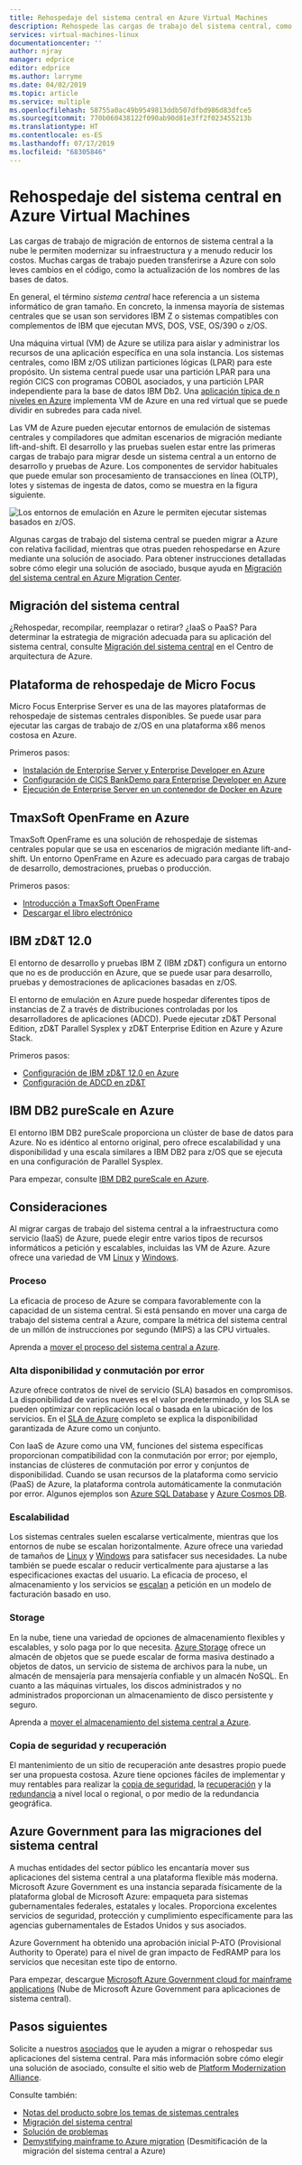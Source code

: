 ```yaml
---
title: Rehospedaje del sistema central en Azure Virtual Machines
description: Rehospede las cargas de trabajo del sistema central, como los sistemas basados en IBM Z con máquinas virtuales (VM) en Microsoft Azure.
services: virtual-machines-linux
documentationcenter: ''
author: njray
manager: edprice
editor: edprice
ms.author: larryme
ms.date: 04/02/2019
ms.topic: article
ms.service: multiple
ms.openlocfilehash: 58755a0ac49b9549813ddb507dfbd986d83dfce5
ms.sourcegitcommit: 770b060438122f090ab90d81e3ff2f023455213b
ms.translationtype: HT
ms.contentlocale: es-ES
ms.lasthandoff: 07/17/2019
ms.locfileid: "68305846"
---
```

# <a name="mainframe-rehosting-on-azure-virtual-machines"></a>Rehospedaje del sistema central en Azure Virtual Machines

Las cargas de trabajo de migración de entornos de sistema central a la nube le permiten modernizar su infraestructura y a menudo reducir los costos. Muchas cargas de trabajo pueden transferirse a Azure con solo leves cambios en el código, como la actualización de los nombres de las bases de datos.

En general, el término *sistema central* hace referencia a un sistema informático de gran tamaño. En concreto, la inmensa mayoría de sistemas centrales que se usan son servidores IBM Z o sistemas compatibles con complementos de IBM que ejecutan MVS, DOS, VSE, OS/390 o z/OS.

Una máquina virtual (VM) de Azure se utiliza para aislar y administrar los recursos de una aplicación específica en una sola instancia. Los sistemas centrales, como IBM z/OS utilizan particiones lógicas (LPAR) para este propósito. Un sistema central puede usar una partición LPAR para una región CICS con programas COBOL asociados, y una partición LPAR independiente para la base de datos IBM Db2. Una [aplicación típica de n niveles en Azure](/azure/architecture/reference-architectures/n-tier/n-tier-sql-server) implementa VM de Azure en una red virtual que se puede dividir en subredes para cada nivel.

Las VM de Azure pueden ejecutar entornos de emulación de sistemas centrales y compiladores que admitan escenarios de migración mediante lift-and-shift. El desarrollo y las pruebas suelen estar entre las primeras cargas de trabajo para migrar desde un sistema central a un entorno de desarrollo y pruebas de Azure. Los componentes de servidor habituales que puede emular son procesamiento de transacciones en línea (OLTP), lotes y sistemas de ingesta de datos, como se muestra en la figura siguiente.

![Los entornos de emulación en Azure le permiten ejecutar sistemas basados en z/OS.](media/01-overview.png)

Algunas cargas de trabajo del sistema central se pueden migrar a Azure con relativa facilidad, mientras que otras pueden rehospedarse en Azure mediante una solución de asociado. Para obtener instrucciones detalladas sobre cómo elegir una solución de asociado, busque ayuda en [Migración del sistema central en Azure Migration Center](https://azure.microsoft.com/migration/mainframe/).

## <a name="mainframe-migration"></a>Migración del sistema central

¿Rehospedar, recompilar, reemplazar o retirar? ¿IaaS o PaaS? Para determinar la estrategia de migración adecuada para su aplicación del sistema central, consulte [Migración del sistema central](/azure/architecture/cloud-adoption/infrastructure/mainframe-migration/overview) en el Centro de arquitectura de Azure.

## <a name="micro-focus-rehosting-platform"></a>Plataforma de rehospedaje de Micro Focus

Micro Focus Enterprise Server es una de las mayores plataformas de rehospedaje de sistemas centrales disponibles. Se puede usar para ejecutar las cargas de trabajo de z/OS en una plataforma x86 menos costosa en Azure.

Primeros pasos:

- [Instalación de Enterprise Server y Enterprise Developer en Azure](./microfocus/set-up-micro-focus-azure.md)
- [Configuración de CICS BankDemo para Enterprise Developer en Azure](./microfocus/demo.md)
- [Ejecución de Enterprise Server en un contenedor de Docker en Azure](./microfocus/run-enterprise-server-container.md)


## <a name="tmaxsoft-openframe-on-azure"></a>TmaxSoft OpenFrame en Azure

TmaxSoft OpenFrame es una solución de rehospedaje de sistemas centrales popular que se usa en escenarios de migración mediante lift-and-shift. Un entorno OpenFrame en Azure es adecuado para cargas de trabajo de desarrollo, demostraciones, pruebas o producción.

Primeros pasos:

- [Introducción a TmaxSoft OpenFrame](./tmaxsoft/get-started.md)
- [Descargar el libro electrónico](https://azure.microsoft.com/resources/install-tmaxsoft-openframe-on-azure/)

## <a name="ibm-zdt-120"></a>IBM zD&T 12.0

El entorno de desarrollo y pruebas IBM Z (IBM zD&T) configura un entorno que no es de producción en Azure, que se puede usar para desarrollo, pruebas y demostraciones de aplicaciones basadas en z/OS.

El entorno de emulación en Azure puede hospedar diferentes tipos de instancias de Z a través de distribuciones controladas por los desarrolladores de aplicaciones (ADCD). Puede ejecutar zD&T Personal Edition, zD&T Parallel Sysplex y zD&T Enterprise Edition en Azure y Azure Stack.

Primeros pasos:

- [Configuración de IBM zD&T 12.0 en Azure](./ibm/install-ibm-z-environment.md)
- [Configuración de ADCD en zD&T](./ibm/demo.md)

## <a name="ibm-db2-purescale-on-azure"></a>IBM DB2 pureScale en Azure

El entorno IBM DB2 pureScale proporciona un clúster de base de datos para Azure. No es idéntico al entorno original, pero ofrece escalabilidad y una disponibilidad y una escala similares a IBM DB2 para z/OS que se ejecuta en una configuración de Parallel Sysplex.

Para empezar, consulte [IBM DB2 pureScale en Azure](/azure/virtual-machines/linux/ibm-db2-purescale-azure).

## <a name="considerations"></a>Consideraciones

Al migrar cargas de trabajo del sistema central a la infraestructura como servicio (IaaS) de Azure, puede elegir entre varios tipos de recursos informáticos a petición y escalables, incluidas las VM de Azure. Azure ofrece una variedad de VM [Linux](/azure/virtual-machines/linux/overview) y [Windows](/azure/virtual-machines/windows/overview).

### <a name="compute"></a>Proceso

La eficacia de proceso de Azure se compara favorablemente con la capacidad de un sistema central. Si está pensando en mover una carga de trabajo del sistema central a Azure, compare la métrica del sistema central de un millón de instrucciones por segundo (MIPS) a las CPU virtuales. 

Aprenda a [mover el proceso del sistema central a Azure](./concepts/mainframe-compute-azure.md).

### <a name="high-availability-and-failover"></a>Alta disponibilidad y conmutación por error

Azure ofrece contratos de nivel de servicio (SLA) basados en compromisos. La disponibilidad de varios nueves es el valor predeterminado, y los SLA se pueden optimizar con replicación local o basada en la ubicación de los servicios. En el [SLA de Azure](https://azure.microsoft.com/support/legal/sla/virtual-machines/) completo se explica la disponibilidad garantizada de Azure como un conjunto.

Con IaaS de Azure como una VM, funciones del sistema específicas proporcionan compatibilidad con la conmutación por error; por ejemplo, instancias de clústeres de conmutación por error y conjuntos de disponibilidad. Cuando se usan recursos de la plataforma como servicio (PaaS) de Azure, la plataforma controla automáticamente la conmutación por error. Algunos ejemplos son [Azure SQL Database](/azure/sql-database/sql-database-technical-overview) y [Azure Cosmos DB](/azure/cosmos-db/introduction).

### <a name="scalability"></a>Escalabilidad

Los sistemas centrales suelen escalarse verticalmente, mientras que los entornos de nube se escalan horizontalmente. Azure ofrece una variedad de tamaños de [Linux](/azure/virtual-machines/linux/sizes) y [Windows](/azure/virtual-machines/windows/sizes) para satisfacer sus necesidades. La nube también se puede escalar o reducir verticalmente para ajustarse a las especificaciones exactas del usuario. La eficacia de proceso, el almacenamiento y los servicios se [escalan](/azure/architecture/best-practices/auto-scaling) a petición en un modelo de facturación basado en uso.

### <a name="storage"></a>Storage

En la nube, tiene una variedad de opciones de almacenamiento flexibles y escalables, y solo paga por lo que necesita. [Azure Storage](/azure/storage/common/storage-introduction) ofrece un almacén de objetos que se puede escalar de forma masiva destinado a objetos de datos, un servicio de sistema de archivos para la nube, un almacén de mensajería para mensajería confiable y un almacén NoSQL. En cuanto a las máquinas virtuales, los discos administrados y no administrados proporcionan un almacenamiento de disco persistente y seguro.

Aprenda a [mover el almacenamiento del sistema central a Azure](./concepts/mainframe-storage-azure.md).

### <a name="backup-and-recovery"></a>Copia de seguridad y recuperación

El mantenimiento de un sitio de recuperación ante desastres propio puede ser una propuesta costosa. Azure tiene opciones fáciles de implementar y muy rentables para realizar la [copia de seguridad](/azure/backup/backup-introduction-to-azure-backup), la [recuperación](/azure/site-recovery/site-recovery-overview) y la [redundancia](/azure/storage/common/storage-redundancy) a nivel local o regional, o por medio de la redundancia geográfica.

## <a name="azure-government-for-mainframe-migrations"></a>Azure Government para las migraciones del sistema central

A muchas entidades del sector público les encantaría mover sus aplicaciones del sistema central a una plataforma flexible más moderna. Microsoft Azure Government es una instancia separada físicamente de la plataforma global de Microsoft Azure: empaqueta para sistemas gubernamentales federales, estatales y locales. Proporciona excelentes servicios de seguridad, protección y cumplimiento específicamente para las agencias gubernamentales de Estados Unidos y sus asociados.

Azure Government ha obtenido una aprobación inicial P-ATO (Provisional Authority to Operate) para el nivel de gran impacto de FedRAMP para los servicios que necesitan este tipo de entorno.

Para empezar, descargue [Microsoft Azure Government cloud for mainframe applications](https://azure.microsoft.com/resources/microsoft-azure-government-cloud-for-mainframe-applications/en-us/) (Nube de Microsoft Azure Government para aplicaciones de sistema central).

## <a name="next-steps"></a>Pasos siguientes

Solicite a nuestros [asociados](partner-workloads.md) que le ayuden a migrar o rehospedar sus aplicaciones del sistema central. Para más información sobre cómo elegir una solución de asociado, consulte el sitio web de [Platform Modernization Alliance](https://www.platformmodernization.org/pages/mainframe.aspx).

Consulte también:

- [Notas del producto sobre los temas de sistemas centrales](mainframe-white-papers.md)
- [Migración del sistema central](/azure/architecture/cloud-adoption/infrastructure/mainframe-migration/overview)
- [Solución de problemas](/azure/virtual-machines/troubleshooting/)
- [Demystifying mainframe to Azure migration](https://azure.microsoft.com/resources/demystifying-mainframe-to-azure-migration/) (Desmitificación de la migración del sistema central a Azure)

<!-- INTERNAL LINKS -->
[microfocus-get-started]: /microfocus/get-started.md
[microfocus-setup]: /microfocus/set-up-micro-focus-azure.md
[microfocus-demo]: /microfocus/demo.md
[ibm-get-started]: /ibm/get-started.md
[ibm-install-z]: /ibm/install-ibm-z-environment.md
[ibm-demo]: /ibm/demo.md
